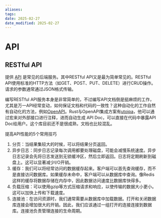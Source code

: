 ```yaml
---
aliases: 
tags: 
date: 2025-02-27
date_modified: 2025-02-27
---
```


# API

## RESTful API

提供 [API](../客户端/API.md) 是常见的后端服务。其中RESTful API又是最为简单常见的。RESTful API使用标准的HTTP方法（如GET、POST、PUT、DELETE）进行CRUD操作。请求的参数通常通过JSON格式传输。

编写RESTful API服务本身是非常简单的，不过编写API文档倒是挺麻烦的工作，尤其是万一API经常变动，如何保证文档和代码的一致性？这种自动化的工作自然有自动化的方法，例如[OpenAPI](https://www.openapis.org/)。Rust与OpenAPI集成方案有[utoipa](https://docs.rs/utoipa/4.2.3/utoipa/)，他可以通过宏来对外部接口进行注释，进而自动生成 API Doc，可以直接在代码中暴露API Doc给用户。这个库目前还不是很成熟，文档也比较混乱。

提高API性能的5个常用技巧

1. 分页：当结果集较大的时候，可以将结果分页返回。
2. 异步日志：同步日志记录每次调用都要处理磁盘，可能会减慢系统速度。异步日志记录会先将日志发送到无锁缓冲区，然后立即返回。日志将定期刷新到磁盘上。这可以显著减少I/O开销。
3. 缓存：我们可以将经常访问的数据缓存起来。客户端可以首先查询缓存，而不是直接访问数据库。如果缓存未命中，客户端可以从数据库中查询。像Redis这样的缓存将数据存储在内存中，因此数据访问速度比数据库快得多。
4. 负载压缩：可以使用gzip等方式压缩请求和响应，以使传输的数据大小更小。这可以加快上传和下载速度。
5. 连接池：在访问资源时，我们通常需要从数据库中加载数据。打开和关闭数据库连接会增加很大的开销。因此，我们应该通过一组打开的连接连接到数据库。连接池负责管理连接的生命周期。
